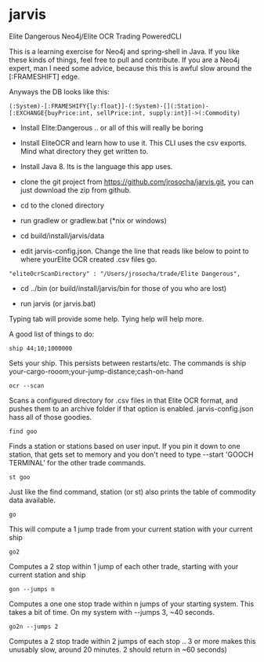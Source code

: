 # jarvis
Elite Dangerous Neo4j/Elite OCR Trading PoweredCLI

This is a learning exercise for Neo4j and spring-shell in Java. If you like these kinds of things, feel free to pull and contribute. If you are a Neo4j expert, man I need some advice, because this this is awful slow around the [:FRAMESHIFT] edge.

Anyways the DB looks like this:
```
(:System)-[:FRAMESHIFY{ly:float}]-(:System)-[](:Station)-[:EXCHANGE{buyPrice:int, sellPrice:int, supply:int}]->(:Commodity)
```

* Install Elite:Dangerous .. or all of this will really be boring
* Install EliteOCR and learn how to use it. This CLI uses the csv exports. Mind what directory they get written to.

* Install Java 8. Its is the language this app uses.

* clone the git project from https://github.com/jrosocha/jarvis.git, you can just download the zip from github.
* cd to the cloned directory
* run gradlew or gradlew.bat (*nix or windows)

* cd build/install/jarvis/data
* edit jarvis-config.json. Change the line that reads like below to point to where yourElite OCR created .csv files go.
```
"eliteOcrScanDirectory" : "/Users/jrosocha/trade/Elite Dangerous",
```

* cd ../bin (or build/install/jarvis/bin for those of you who are lost)

* run jarvis (or jarvis.bat)

Typing tab will provide some help.
Tying help <command> will help more.

A good list of things to do:

```
ship 44;10;1000000 
```
Sets your ship. This persists between restarts/etc. The commands is ship your-cargo-rooom;your-jump-distance;cash-on-hand
 
```
ocr --scan  
```
Scans a configured directory for .csv files in that Elite OCR format, and pushes them to an archive folder if that option is enabled. jarvis-config.json hass all of those goodies.

```
find goo
```
Finds a station or stations based on user input. If you pin it down to one station, that gets set to memory and you don't need to type --start 'GOOCH TERMINAL' for the other trade commands.

```
st goo
```
Just like the find command, station (or st) also prints the table of commodity data available.

```
go
```
This will compute a 1 jump trade from your current station with your current ship

```
go2
```
Computes a 2 stop within 1 jump of each other trade, starting with your current station and ship

```
gon --jumps n 
```
Computes a one one stop trade within n jumps of your starting system. This takes a bit of time. On my system with --jumps 3, ~40 seconds.

```
go2n --jumps 2 
```
Computes a 2 stop trade within 2 jumps of each stop .. 3 or more makes this unusably slow, around 20 minutes. 2 should return in ~60 seconds)
